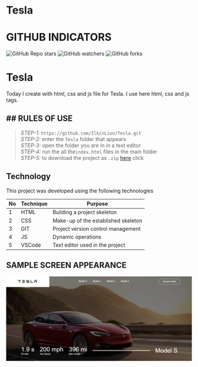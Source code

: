 # Tesla
 
# GITHUB INDICATORS

![GitHub Repo stars](https://img.shields.io/github/stars/IlkinLion/Tesla?style=for-the-badge)
![GitHub watchers](https://img.shields.io/github/watchers/IlkinLion/Tesla?style=for-the-badge)
![GitHub forks](https://img.shields.io/github/forks/IlkinLion/Tesla?style=for-the-badge)

  # Tesla

Today I create with html, css and js file for Tesla. I use here html, css and js tags. 
## ## RULES OF USE

> *STEP-1:* `https://github.com/IlkinLion/Tesla.git` <br/>
> *STEP-2:*  enter the `Tesla` folder that appears <br/>
> *STEP-3:*  open the folder you are in in a text editor <br/>
> *STEP-4:*  run the  all the`index.html` files in the main folder <br/>
> *STEP-5:*  to download the project as `.zip`  [here](https://github.com/cavidsuleyman/Ballon-Game/archive/refs/heads/master.zip) click <br/>


## Technology

This project was developed using the following technologies

| No | Technique | Purpose |
| - | ---------- | --------------------- |
| 1 | HTML | Building a project skeleton |
| 2 | CSS |  Make-up of the established skeleton |
| 3 | GIT |  Project version control management |
| 4 | JS | Dynamic operations |
| 5 | VSCode | Text editor used in the project |


## SAMPLE SCREEN APPEARANCE

![There was a screenshot here](./screen1.PNG)

